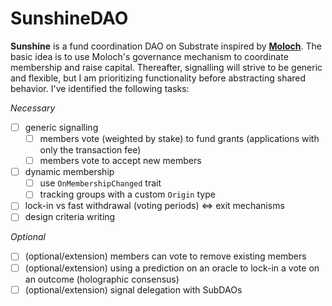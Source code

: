 # SunshineDAO

**Sunshine** is a fund coordination DAO on Substrate inspired by **[Moloch](https://github.com/MolochVentures/moloch)**. The basic idea is to use Moloch's governance mechanism to coordinate membership and raise capital. Thereafter, signalling will strive to be generic and flexible, but I am prioritizing functionality before abstracting shared behavior. I've identified the following tasks:

*Necessary*
- [ ] generic signalling
    - [ ] members vote (weighted by stake) to fund grants (applications with only the transaction fee)
    - [ ] members vote to accept new members
- [ ] dynamic membership
    - [ ] use `OnMembershipChanged` trait
    - [ ] tracking groups with a custom `Origin` type
- [ ] lock-in vs fast withdrawal (voting periods) <=> exit mechanisms
- [ ] design criteria writing

*Optional*
- [ ] (optional/extension) members can vote to remove existing members
- [ ] (optional/extension) using a prediction on an oracle to lock-in a vote on an outcome (holographic consensus)
- [ ] (optional/extension) signal delegation with SubDAOs